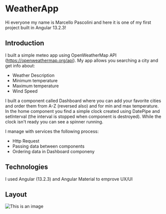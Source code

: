 # WeatherApp

Hi everyone my name is Marcello Pascolini and here it is one of my first project built in Angular 13.2.3!

## Introduction

I built a simple meteo app using OpenWeatherMap API (https://openweathermap.org/api). My app allows you searching a city and get info about:
- Weather Description
- Minimum temperature
- Maximum temperature
- Wind Speed

I built a component called Dashboard where you can add your favorite cities and order them from A-Z (reversed also) and for min and max temperature.
In the home component you find a simple clock created using DatePipe and setInterval (the interval is stopped when component is destroyed).
While the clock isn't ready you can see a spinner running.

I manage with services the following process:
- Http Request
- Passing data between components
- Ordering data in Dashboard componeny

## Technologies

I used Angular (13.2.3) and Angular Material to emprove UX/UI

## Layout

![This is an image](../assets/github-weather-app.png)

